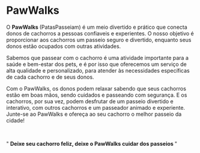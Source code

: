 # PawWalks

O <strong> PawWalks </strong> (PatasPasseiam) é um meio divertido e prático que conecta donos de cachorros a pessoas confiaveis e experientes. O nosso objetivo é proporcionar aos cachorros um passeio seguro e divertido, enquanto seus donos estão ocupados com outras atividades.

Sabemos que passear com o cachorro é uma atividade importante para a saúde e bem-estar dos pets, e é por isso que oferecemos um serviço de alta qualidade e personalizado, para atender às necessidades específicas de cada cachorro e de seus donos.

Com o PawWalks, os donos podem relaxar sabendo que seus cachorros estão em boas mãos, sendo cuidados e passeando com segurança. E os cachorros, por sua vez, podem desfrutar de um passeio divertido e interativo, com outros cachorros e um passeador animado e experiente. Junte-se ao PawWalks e ofereça ao seu cachorro o melhor passeio da cidade!


<br/>


" <strong> Deixe seu cachorro feliz, deixe o PawWalks cuidar dos passeios </strong> "
